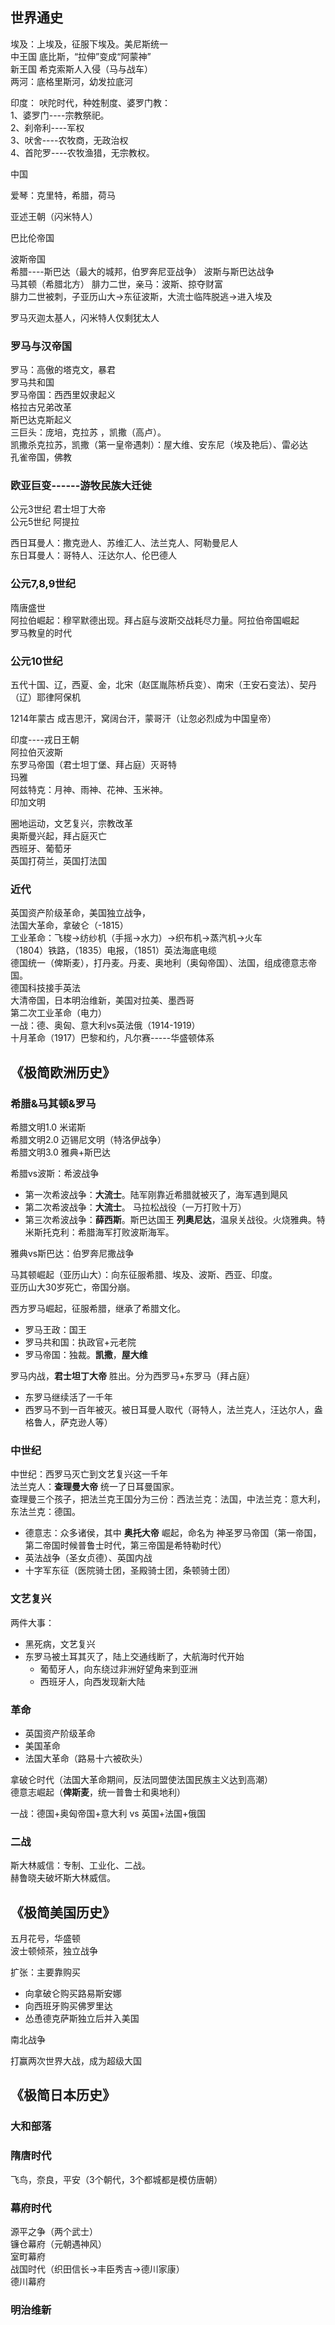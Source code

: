 

## 世界通史
埃及：上埃及，征服下埃及。美尼斯统一  
中王国   底比斯，“拉伸”变成“阿蒙神”  
      新王国    希克索斯人入侵（马与战车）  
两河：底格里斯河，幼发拉底河  


印度： 吠陀时代，种姓制度、婆罗门教：  
1、婆罗门----宗教祭祀。  
2、刹帝利----军权  
3、吠舍----农牧商，无政治权  
4、首陀罗----农牧渔猎，无宗教权。  


中国  

爱琴：克里特，希腊，荷马  

亚述王朝（闪米特人）  

巴比伦帝国  

波斯帝国  
希腊----斯巴达（最大的城邦，伯罗奔尼亚战争）  波斯与斯巴达战争    
马其顿（希腊北方）  腓力二世，亲马：波斯、掠夺财富  
腓力二世被刺，子亚历山大→东征波斯，大流士临阵脱逃→进入埃及  

罗马灭迦太基人，闪米特人仅剩犹太人   

### 罗马与汉帝国
罗马：高傲的塔克文，暴君  
罗马共和国  
罗马帝国：西西里奴隶起义  
格拉古兄弟改革  
斯巴达克斯起义  
三巨头：庞培，克拉苏 ，凯撒（高卢）。  
凯撒杀克拉苏，凯撒（第一皇帝遇刺）：屋大维、安东尼（埃及艳后）、雷必达  
孔雀帝国，佛教  

### 欧亚巨变------游牧民族大迁徙
公元3世纪  君士坦丁大帝   
公元5世纪 阿提拉  

西日耳曼人：撒克逊人、苏维汇人、法兰克人、阿勒曼尼人  
东日耳曼人：哥特人、汪达尔人、伦巴德人  
### 公元7,8,9世纪
隋唐盛世  
阿拉伯崛起：穆罕默德出现。拜占庭与波斯交战耗尽力量。阿拉伯帝国崛起  
罗马教皇的时代  
### 公元10世纪

五代十国、辽，西夏、金，北宋（赵匡胤陈桥兵变）、南宋（王安石变法）、契丹（辽）耶律阿保机

1214年蒙古 成吉思汗，窝阔台汗，蒙哥汗（让忽必烈成为中国皇帝）

印度----戎日王朝  
阿拉伯灭波斯  
东罗马帝国（君士坦丁堡、拜占庭）灭哥特  
玛雅  
阿兹特克：月神、雨神、花神、玉米神。  
印加文明  

圈地运动，文艺复兴，宗教改革  
奥斯曼兴起，拜占庭灭亡  
西班牙、葡萄牙  
英国打荷兰，英国打法国  
### 近代
英国资产阶级革命，美国独立战争，  
法国大革命，拿破仑（-1815）  
工业革命：飞梭→纺纱机（手摇→水力）→织布机→蒸汽机→火车  
（1804）铁路，（1835）电报，（1851）英法海底电缆  
德国统一（俾斯麦），打丹麦。丹麦、奥地利（奥匈帝国）、法国，组成德意志帝国。  
德国科技接手英法    
大清帝国，日本明治维新，美国对拉美、墨西哥  
第二次工业革命（电力）  
一战：德、奥匈、意大利vs英法俄（1914-1919）  
十月革命（1917）巴黎和约，凡尔赛-----华盛顿体系  

## 《极简欧洲历史》

### 希腊&马其顿&罗马
希腊文明1.0 米诺斯  
希腊文明2.0 迈锡尼文明（特洛伊战争）  
希腊文明3.0 雅典+斯巴达  

希腊vs波斯：希波战争  
- 第一次希波战争：**大流士**。陆军刚靠近希腊就被灭了，海军遇到飓风
- 第二次希波战争：**大流士**。 马拉松战役（一万打败十万）
- 第三次希波战争：**薛西斯**。斯巴达国王 **列奥尼达**，温泉关战役。火烧雅典。特米斯托克利：希腊海军打败波斯海军。

雅典vs斯巴达：伯罗奔尼撒战争  

马其顿崛起（亚历山大）：向东征服希腊、埃及、波斯、西亚、印度。  
亚历山大30岁死亡，帝国分崩。  

西方罗马崛起，征服希腊，继承了希腊文化。  
- 罗马王政：国王
- 罗马共和国：执政官+元老院
- 罗马帝国：独裁。**凯撒**，**屋大维**

罗马内战，**君士坦丁大帝** 胜出。分为西罗马+东罗马（拜占庭）  
- 东罗马继续活了一千年
- 西罗马不到一百年被灭。被日耳曼人取代（哥特人，法兰克人，汪达尔人，盎格鲁人，萨克逊人等）

### 中世纪
中世纪：西罗马灭亡到文艺复兴这一千年  
法兰克人：**查理曼大帝**  统一了日耳曼国家。  
查理曼三个孩子，把法兰克王国分为三份：西法兰克：法国，中法兰克：意大利，东法兰克：德国。  

- 德意志：众多诸侯，其中 **奥托大帝** 崛起，命名为 神圣罗马帝国（第一帝国，第二帝国时候普鲁士时代，第三帝国是希特勒时代）  
- 英法战争（圣女贞德）、英国内战  
- 十字军东征（医院骑士团，圣殿骑士团，条顿骑士团）

### 文艺复兴
两件大事：
- 黑死病，文艺复兴
- 东罗马被土耳其灭了，陆上交通线断了，大航海时代开始
    - 葡萄牙人，向东绕过非洲好望角来到亚洲
    - 西班牙人，向西发现新大陆

### 革命
- 英国资产阶级革命
- 美国革命
- 法国大革命（路易十六被砍头）

拿破仑时代（法国大革命期间，反法同盟使法国民族主义达到高潮）  
德意志崛起（**俾斯麦**，统一普鲁士和奥地利）  

一战：德国+奥匈帝国+意大利 vs 英国+法国+俄国

### 二战
斯大林威信：专制、工业化、二战。  
赫鲁晓夫破坏斯大林威信。  

## 《极简美国历史》
五月花号，华盛顿  
波士顿倾茶，独立战争  

扩张：主要靠购买
- 向拿破仑购买路易斯安娜
- 向西班牙购买佛罗里达
- 怂恿德克萨斯独立后并入美国


南北战争  


打赢两次世界大战，成为超级大国

## 《极简日本历史》
### 大和部落
### 隋唐时代
飞鸟，奈良，平安（3个朝代，3个都城都是模仿唐朝）
### 幕府时代
源平之争（两个武士）  
镰仓幕府（元朝遇神风）  
室町幕府  
战国时代（织田信长->丰臣秀吉->德川家康）  
德川幕府
### 明治维新

